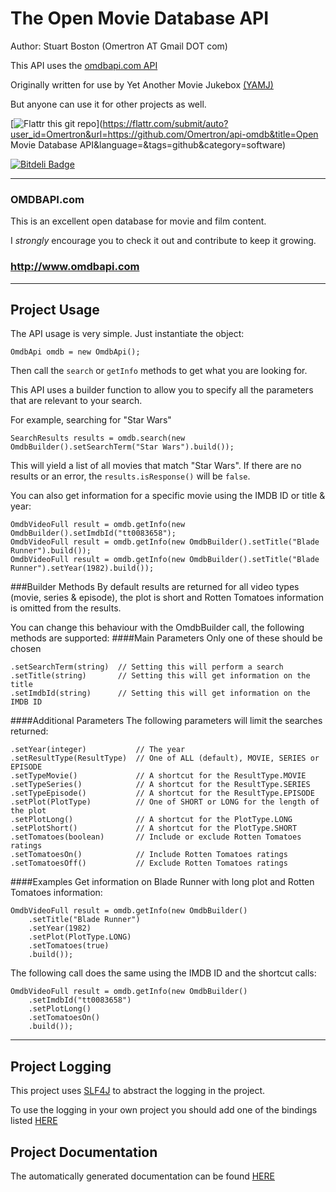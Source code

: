 The Open Movie Database API
===========================

Author: Stuart Boston (Omertron AT Gmail DOT com)

This API uses the [omdbapi.com API](http://omdbapi.com/)

Originally written for use by Yet Another Movie Jukebox [(YAMJ)](http://code.google.com/p/moviejukebox/)

But anyone can use it for other projects as well.

[![Flattr this git repo](http://api.flattr.com/button/flattr-badge-large.png)](https://flattr.com/submit/auto?user_id=Omertron&url=https://github.com/Omertron/api-omdb&title=Open Movie Database API&language=&tags=github&category=software)

[![Bitdeli Badge](https://d2weczhvl823v0.cloudfront.net/Omertron/api-omdb/trend.png)](https://bitdeli.com/free "Bitdeli Badge")

***
### OMDBAPI.com
This is an excellent open database for movie and film content.

I *strongly* encourage you to check it out and contribute to keep it growing.

### http://www.omdbapi.com
***
Project Usage
-------------

The API usage is very simple. Just instantiate the object:

    OmdbApi omdb = new OmdbApi();

Then call the `search` or `getInfo` methods to get what you are looking for.

This API uses a builder function to allow you to specify all the parameters that are relevant to your search.

For example, searching for "Star Wars"

    SearchResults results = omdb.search(new OmdbBuilder().setSearchTerm("Star Wars").build());

This will yield a list of all movies that match "Star Wars".
If there are no results or an error, the `results.isResponse()` will be `false`.

You can also get information for a specific movie using the IMDB ID or title & year:

    OmdbVideoFull result = omdb.getInfo(new OmdbBuilder().setImdbId("tt0083658");
    OmdbVideoFull result = omdb.getInfo(new OmdbBuilder().setTitle("Blade Runner").build());
    OmdbVideoFull result = omdb.getInfo(new OmdbBuilder().setTitle("Blade Runner").setYear(1982).build());

###Builder Methods
By default results are returned for all video types (movie, series & episode), the plot is short and Rotten Tomatoes information is omitted from the results.

You can change this behaviour with the OmdbBuilder call, the following methods are supported:
####Main Parameters
Only one of these should be chosen

    .setSearchTerm(string)  // Setting this will perform a search
    .setTitle(string)       // Setting this will get information on the title
    .setImdbId(string)      // Setting this will get information on the IMDB ID
####Additional Parameters
The following parameters will limit the searches returned:

    .setYear(integer)           // The year
    .setResultType(ResultType)  // One of ALL (default), MOVIE, SERIES or EPISODE
    .setTypeMovie()             // A shortcut for the ResultType.MOVIE
    .setTypeSeries()            // A shortcut for the ResultType.SERIES
    .setTypeEpisode()           // A shortcut for the ResultType.EPISODE
    .setPlot(PlotType)          // One of SHORT or LONG for the length of the plot
    .setPlotLong()              // A shortcut for the PlotType.LONG
    .setPlotShort()             // A shortcut for the PlotType.SHORT
    .setTomatoes(boolean)       // Include or exclude Rotten Tomatoes ratings
    .setTomatoesOn()            // Include Rotten Tomatoes ratings
    .setTomatoesOff()           // Exclude Rotten Tomatoes ratings

####Examples
Get information on Blade Runner with long plot and Rotten Tomatoes information:

    OmdbVideoFull result = omdb.getInfo(new OmdbBuilder()
        .setTitle("Blade Runner")
        .setYear(1982)
        .setPlot(PlotType.LONG)
        .setTomatoes(true)
        .build());

The following call does the same using the IMDB ID and the shortcut calls:

    OmdbVideoFull result = omdb.getInfo(new OmdbBuilder()
        .setImdbId("tt0083658")
        .setPlotLong()
        .setTomatoesOn()
        .build());

***
Project Logging
---------------
This project uses [SLF4J](http://www.slf4j.org) to abstract the logging in the project.

To use the logging in your own project you should add one of the bindings listed [HERE](http://www.slf4j.org/manual.html#swapping)

Project Documentation
---------------------
The automatically generated documentation can be found [HERE](http://omertron.github.com/api-omdb/)
